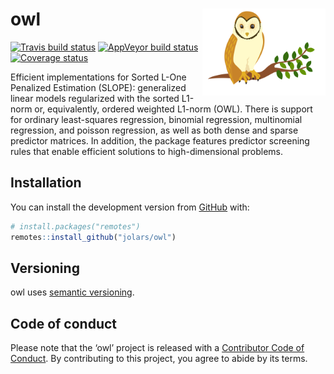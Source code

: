 
<!-- README.md is generated from README.Rmd. Please edit that file -->

# owl <img src='man/figures/logo.svg' align="right" height="139" />

<!-- badges: start -->

[![Travis build
status](https://travis-ci.org/jolars/owl.svg?branch=master)](https://travis-ci.org/jolars/owl)
[![AppVeyor build
status](https://ci.appveyor.com/api/projects/status/github/jolars/owl?branch=master&svg=true)](https://ci.appveyor.com/project/jolars/owl)
[![Coverage
status](https://codecov.io/gh/jolars/owl/branch/master/graph/badge.svg)](https://codecov.io/github/jolars/owl?branch=master)
<!-- badges: end -->

Efficient implementations for Sorted L-One Penalized Estimation (SLOPE):
generalized linear models regularized with the sorted L1-norm or,
equivalently, ordered weighted L1-norm (OWL). There is support for
ordinary least-squares regression, binomial regression, multinomial
regression, and poisson regression, as well as both dense and sparse
predictor matrices. In addition, the package features predictor
screening rules that enable efficient solutions to high-dimensional
problems.

## Installation

You can install the development version from
[GitHub](https://github.com/) with:

``` r
# install.packages("remotes")
remotes::install_github("jolars/owl")
```

## Versioning

owl uses [semantic versioning](http://semver.org).

## Code of conduct

Please note that the ‘owl’ project is released with a [Contributor Code
of Conduct](https://jolars.github.io/owl/CODE_OF_CONDUCT.html). By
contributing to this project, you agree to abide by its terms.
